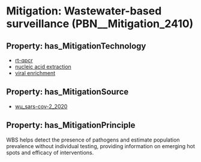 # Mitigation: __Wastewater-based surveillance__ (PBN__Mitigation_2410)

## Property: has_MitigationTechnology

* [rt-qpcr](../Technology/PBN__Technology_4479)
* [nucleic acid extraction](../Technology/PBN__Technology_4480)
* [viral enrichment](../Technology/PBN__Technology_4481)

## Property: has_MitigationSource

* [wu_sars-cov-2_2020](../Article/PBN__Article_251)

## Property: has_MitigationPrinciple

WBS helps detect the presence of pathogens and estimate population prevalence without individual testing, providing information on emerging hot spots and efficacy of interventions.

